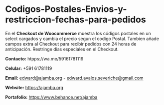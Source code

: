 # Codigos-Postales-Envios-y-restriccion-fechas-para-pedidos
En el **Checkout de Woocommerce** muestra los códigos postales en un select cargados y cambia el precio segun el codigo Postal. Tambien añade campos extra al Checkout para recibir pedidos con 24 horas de anticipación. Restringe dias especiales en el Checkout.

**Contacto:** htpps://wa.me/59161781119


**Celular:** +591 61781119


**Email:** edward@ajamba.org - edward.avalos.severiche@gmail.com


**Website:** https://ajamba.org


**Portafolio:** https://www.behance.net/ajamba
